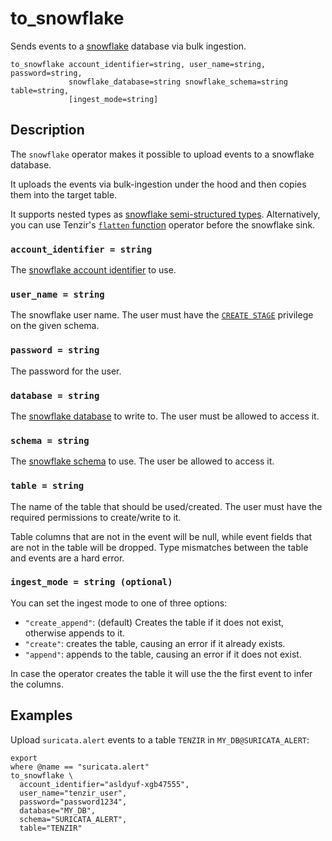 # to_snowflake

Sends events to a [snowflake](https://www.snowflake.com/) database via bulk ingestion.

```tql
to_snowflake account_identifier=string, user_name=string, password=string,
             snowflake_database=string snowflake_schema=string table=string,
             [ingest_mode=string]
```

## Description

The `snowflake` operator makes it possible to upload events to a snowflake database.

It uploads the events via bulk-ingestion under the hood and then copies them into the target table.

It supports nested types as
[snowflake semi-structured types](https://docs.snowflake.com/en/sql-reference/data-types-semistructured).
Alternatively, you can use Tenzir's [`flatten` function](../functions/flatten.md)
operator before the snowflake sink.

### `account_identifier = string`

The [snowflake account identifier](https://docs.snowflake.com/en/user-guide/admin-account-identifier) to use.

### `user_name = string`

The snowflake user name. The user must have the
[`CREATE STAGE`](https://docs.snowflake.com/en/sql-reference/sql/create-stage#access-control-requirements)
privilege on the given schema.

### `password = string`

The password for the user.

### `database = string`

The [snowflake database](https://docs.snowflake.com/en/sql-reference/ddl-database)
to write to. The user must be allowed to access it.

### `schema = string`

The [snowflake schema](https://docs.snowflake.com/en/sql-reference/ddl-database)
to use. The user be allowed to access it.

### `table = string`

The name of the table that should be used/created. The user must have the required
permissions to create/write to it.

Table columns that are not in the event will be null, while event fields
that are not in the table will be dropped. Type mismatches between the table and
events are a hard error.

### `ingest_mode = string (optional)`

You can set the ingest mode to one of three options:

* `"create_append"`: (default) Creates the table if it does not exist, otherwise appends to it.
* `"create"`: creates the table, causing an error if it already exists.
* `"append"`: appends to the table, causing an error if it does not exist.

In case the operator creates the table it will use the the first event to infer
the columns.

## Examples

Upload `suricata.alert` events to a table `TENZIR` in `MY_DB@SURICATA_ALERT`:

```tql
export
where @name == "suricata.alert"
to_snowflake \
  account_identifier="asldyuf-xgb47555",
  user_name="tenzir_user",
  password="password1234",
  database="MY_DB",
  schema="SURICATA_ALERT",
  table="TENZIR"
```
